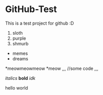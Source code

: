 # GitHub-Test

This is a test project for github :D

1. sloth
2. purple
3. shmurb

- memes
- dreams

*meowmeowmeow
*meow
,,,
//some code
,,,

*italics*
**bold**
_idk_

hello world
